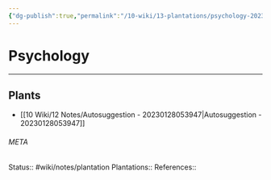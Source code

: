 ```yaml
---
{"dg-publish":true,"permalink":"/10-wiki/13-plantations/psychology-20230221103826/"}
---
```


# Psychology
---



## Plants
- [[10 Wiki/12 Notes/Autosuggestion - 20230128053947\|Autosuggestion - 20230128053947]]




###### META
Status:: #wiki/notes/plantation
Plantations:: 
References:: 

